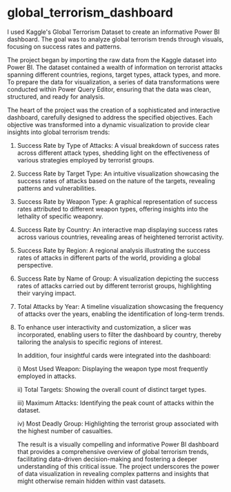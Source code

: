 # global_terrorism_dashboard
I used Kaggle's Global Terrorism Dataset to create an informative Power BI dashboard. The goal was to analyze global terrorism trends through visuals, focusing on success rates and patterns.

The project began by importing the raw data from the Kaggle dataset into Power BI. The dataset contained a wealth of information on terrorist attacks spanning different countries, regions, target types, attack types, and more. To prepare the data for visualization, a series of data transformations were conducted within Power Query Editor, ensuring that the data was clean, structured, and ready for analysis.

The heart of the project was the creation of a sophisticated and interactive dashboard, carefully designed to address the specified objectives. Each objective was transformed into a dynamic visualization to provide clear insights into global terrorism trends:

1) Success Rate by Type of Attacks: A visual breakdown of success rates across different attack types, shedding light on the effectiveness of various strategies employed by terrorist groups.

2) Success Rate by Target Type: An intuitive visualization showcasing the success rates of attacks based on the nature of the targets, revealing patterns and vulnerabilities.

3) Success Rate by Weapon Type: A graphical representation of success rates attributed to different weapon types, offering insights into the lethality of specific weaponry.

4) Success Rate by Country: An interactive map displaying success rates across various countries, revealing areas of heightened terrorist activity.

5) Success Rate by Region: A regional analysis illustrating the success rates of attacks in different parts of the world, providing a global perspective.

6) Success Rate by Name of Group: A visualization depicting the success rates of attacks carried out by different terrorist groups, highlighting their varying impact.

7) Total Attacks by Year: A timeline visualization showcasing the frequency of attacks over the years, enabling the identification of long-term trends.

8) To enhance user interactivity and customization, a slicer was incorporated, enabling users to filter the dashboard by country, thereby tailoring the analysis to specific regions of interest.

    In addition, four insightful cards were integrated into the dashboard:

    i) Most Used Weapon: Displaying the weapon type most frequently employed in attacks.

    ii) Total Targets: Showing the overall count of distinct target types.

    iii) Maximum Attacks: Identifying the peak count of attacks within the dataset.

    iv) Most Deadly Group: Highlighting the terrorist group associated with the highest number of casualties.

    The result is a visually compelling and informative Power BI dashboard that provides a comprehensive overview of global terrorism trends, facilitating data-driven decision-making and fostering a      deeper understanding of this critical issue. The project underscores the power of data visualization in revealing complex patterns and insights that might otherwise remain hidden within vast         datasets.
